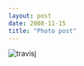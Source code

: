```yaml
---
layout: post
date: 2008-11-15
title: "Photo post"
---
```

![travisj](/images/237c9b12e0b998b9c03f352624b43d011ed664454e487b092dce11cc6f1934a4.jpg)

